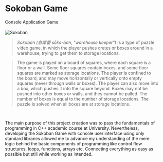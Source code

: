 # Sokoban Game
Console Application Game <br/><br/>
![Sokoban](https://user-images.githubusercontent.com/44722312/89912906-64a08a00-dbf3-11ea-8c1a-e122b536e724.gif)




> *Sokoban (倉庫番 sōko-ban, "warehouse keeper")* is a type of puzzle video game, in which the player pushes crates or boxes around in a warehouse, trying to get them to storage locations.

> The game is played on a board of squares, where each square is a floor or a wall. Some floor squares contain boxes, and some floor squares are marked as storage locations. The player is confined to the board, and may move horizontally or vertically onto empty squares (never through walls or boxes). The player can also move into a box, which pushes it into the square beyond. Boxes may not be pushed into other boxes or walls, and they cannot be pulled. The number of boxes is equal to the number of storage locations. The puzzle is solved when all boxes are at storage locations.

<br/>

<p> The main purpose of this project creation was to pass the fundamentals of programming in C++ academic course at University.
 Nevertheless, developing the Sokoban Game with console user interface using only standard libraries allowed me to advance my understanding of the mere logic behind the basic components of programming like control flow structures, loops, functions, arrays etc. Connecting everything as easy as possible but still while working as intended. </p>
